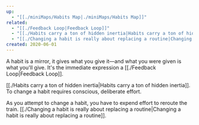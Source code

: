 ```yaml
---
up:
  - "[[./miniMaps/Habits Map|./miniMaps/Habits Map]]"
related:
  - "[[./Feedback Loop|Feedback Loop]]"
  - "[[./Habits carry a ton of hidden inertia|Habits carry a ton of hidden inertia]]"
  - "[[./Changing a habit is really about replacing a routine|Changing a habit is really about replacing a routine]]"
created: 2020-06-01
---
```

A habit is a mirror, it gives what you give it—and what you were given is what you'll give. It's the immediate expression a [[./Feedback Loop|Feedback Loop]].

[[./Habits carry a ton of hidden inertia|Habits carry a ton of hidden inertia]]. To change a habit requires conscious, deliberate effort. 

As you attempt to change a habit, you have to expend effort to reroute the train. [[./Changing a habit is really about replacing a routine|Changing a habit is really about replacing a routine]].